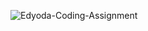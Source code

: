 ![Edyoda-Coding-Assignment](https://socialify.git.ci/shalini-tiwari/Edyoda-Coding-Assignment/image?description=1&font=Raleway&forks=1&issues=1&language=1&name=1&owner=1&pattern=Circuit%20Board&pulls=1&stargazers=1&theme=Auto)
